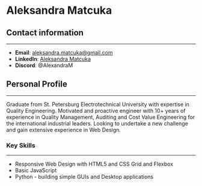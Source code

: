 # Aleksandra Matcuka

## Contact information

---

- **Email**: aleksandra.matcuka@gmail.com
- **LinkedIn**: [Aleksandra Matcuka](https://de.linkedin.com/in/aleksandra-matcuka-50399154)
- **Discord**: @AlexandraM

## Personal Profile

---

Graduate from St. Petersburg Electrotechnical University with expertise in Quality Engineering. Motivated and proactive engineer with 10+ years of experience in Quality Management, Auditing and Cost Value Engineering for the international industrial leaders. Looking to undertake a new challenge and gain extensive experience in Web Design.

### Key Skills

---

- Responsive Web Design with HTML5 and CSS Grid and Flexbox
- Basic JavaScript
- Python - building simple GUIs and Desktop applications
